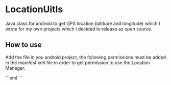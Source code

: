# LocationUitls

Java class for android to get GPS location (latitude and longitude) which I wrote for my own projects which I decided to release as open source.

## How to use
Add the file in you android project, the following permissions must be added in the manifest.xml file in order to get permission to use the Location Manager.

´´´xml
<uses-permission android:name="android.permission.ACCESS_NETWORK_STATE" />
<uses-permission android:name="android.permission.ACCESS_COARSE_LOCATION" />
´´´
